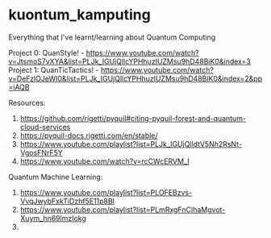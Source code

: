 # kuontum_kamputing
Everything that I've learnt/learning about Quantum Computing

Project 0: QuanStyle! - https://www.youtube.com/watch?v=JtsmoS7vXYA&list=PLJk_IGUjQllcYPHhuzIUZMsu9hD48BiK0&index=3
Project 1: QuanTicTactics! - https://www.youtube.com/watch?v=DeFzlOJeWI0&list=PLJk_IGUjQllcYPHhuzIUZMsu9hD48BiK0&index=2&pp=iAQB

Resources: 
1. https://github.com/rigetti/pyquil#citing-pyquil-forest-and-quantum-cloud-services
2. https://pyquil-docs.rigetti.com/en/stable/
3. https://www.youtube.com/playlist?list=PLJk_IGUjQlldtV5Nh2RsNt-VgosFNrF5Y
4. https://www.youtube.com/watch?v=rcCWcERVM_I

Quantum Machine Learning: 
1. https://www.youtube.com/playlist?list=PLOFEBzvs-VvqJwybFxkTiDzhf5E11p8BI
2. https://www.youtube.com/playlist?list=PLmRxgFnCIhaMgvot-Xuym_hn69lmzIokg
3. 
